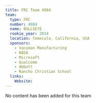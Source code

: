 ```yaml
---
title: FRC Team 4984
team:
  type: FRC
  number: 4984
  name: BULLSEYE
  rookie_year: 2014
  location: Temecula, California, USA
  sponsors:
    - Vaniman Manufacturing
    - NASA
    - Microsoft
    - Qualcomm
    - Abbott
    - Rancho Christian School
  links:
    Website: 
---
```

No content has been added for this team